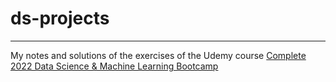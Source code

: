 # ds-projects
----
My notes and solutions of the exercises of the Udemy course [Complete 2022 Data Science & Machine Learning Bootcamp](https://www.udemy.com/course/python-data-science-machine-learning-bootcamp/)
